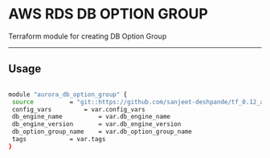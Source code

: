 AWS RDS DB OPTION GROUP
===========

Terraform module for creating DB Option Group

----------------------

Usage
-----

```bash

module "aurora_db_option_group" {
 source 		 = "git::https://github.com/sanjeet-deshpande/tf_0.12_aws_rds.git//db_option_group?ref=v0.0.1"
 config_vars   		 = var.config_vars
 db_engine_name          = var.db_engine_name
 db_engine_version       = var.db_engine_version
 db_option_group_name    = var.db_option_group_name
 tags			 = var.tags
}

```
